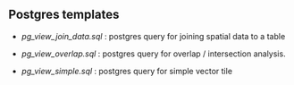 ## Postgres templates

- *pg_view_join_data.sql* : postgres query for joining spatial data to a table

- *pg_view_overlap.sql* : postgres query for overlap / intersection analysis.

- *pg_view_simple.sql* : postgres query for simple vector tile 
